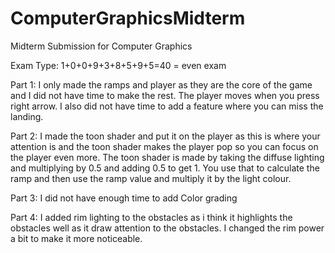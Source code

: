 # ComputerGraphicsMidterm
 Midterm Submission for Computer Graphics

Exam Type: 1+0+0+9+3+8+5+9+5=40 = even exam

Part 1: I only made the ramps and player as they are the core of the game and I did not have time to make the rest. The player moves when you press right arrow. I also did not have time to add a feature where you can miss the landing.

Part 2: I made the toon shader and put it on the player as this is where your attention is and the toon shader makes the player pop so you can focus on the player even more. The toon shader is made by taking the diffuse lighting and multiplying by 0.5 and adding 0.5 to get 1. You use that to calculate the ramp and then use the ramp value and multiply it by the light colour.

Part 3: I did not have enough time to add Color grading

Part 4: I added rim lighting to the obstacles as i think it highlights the obstacles well as it draw attention to the obstacles. I changed the rim power a bit to make it more noticeable.
